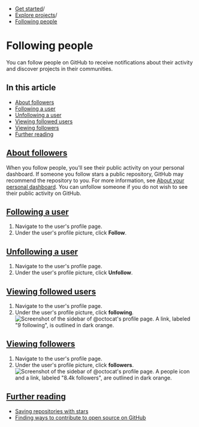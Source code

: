   * [Get started](https://docs.github.com/en/get-started "Get started")/
  * [Explore projects](https://docs.github.com/en/get-started/exploring-projects-on-github "Explore projects")/
  * [Following people](https://docs.github.com/en/get-started/exploring-projects-on-github/following-people "Following people")


# Following people
You can follow people on GitHub to receive notifications about their activity and discover projects in their communities.
## In this article
  * [About followers](https://docs.github.com/en/get-started/exploring-projects-on-github/following-people#about-followers)
  * [Following a user](https://docs.github.com/en/get-started/exploring-projects-on-github/following-people#following-a-user)
  * [Unfollowing a user](https://docs.github.com/en/get-started/exploring-projects-on-github/following-people#unfollowing-a-user)
  * [Viewing followed users](https://docs.github.com/en/get-started/exploring-projects-on-github/following-people#viewing-followed-users)
  * [Viewing followers](https://docs.github.com/en/get-started/exploring-projects-on-github/following-people#viewing-followers)
  * [Further reading](https://docs.github.com/en/get-started/exploring-projects-on-github/following-people#further-reading)


## [About followers](https://docs.github.com/en/get-started/exploring-projects-on-github/following-people#about-followers)
When you follow people, you'll see their public activity on your personal dashboard. If someone you follow stars a public repository, GitHub may recommend the repository to you. For more information, see [About your personal dashboard](https://docs.github.com/en/account-and-profile/setting-up-and-managing-your-personal-account-on-github/managing-user-account-settings/about-your-personal-dashboard#staying-updated-with-activity-from-the-community).
You can unfollow someone if you do not wish to see their public activity on GitHub.
## [Following a user](https://docs.github.com/en/get-started/exploring-projects-on-github/following-people#following-a-user)
  1. Navigate to the user's profile page.
  2. Under the user's profile picture, click **Follow**.


## [Unfollowing a user](https://docs.github.com/en/get-started/exploring-projects-on-github/following-people#unfollowing-a-user)
  1. Navigate to the user's profile page.
  2. Under the user's profile picture, click **Unfollow**.


## [Viewing followed users](https://docs.github.com/en/get-started/exploring-projects-on-github/following-people#viewing-followed-users)
  1. Navigate to the user's profile page.
  2. Under the user's profile picture, click **following**.
![Screenshot of the sidebar of @octocat's profile page. A link, labeled "9 following", is outlined in dark orange.](https://docs.github.com/assets/cb-76394/images/help/profile/user-profile-following.png)


## [Viewing followers](https://docs.github.com/en/get-started/exploring-projects-on-github/following-people#viewing-followers)
  1. Navigate to the user's profile page.
  2. Under the user's profile picture, click **followers**.
![Screenshot of the sidebar of @octocat's profile page. A people icon and a link, labeled "8.4k followers", are outlined in dark orange.](https://docs.github.com/assets/cb-76547/images/help/profile/user-profile-followers.png)


## [Further reading](https://docs.github.com/en/get-started/exploring-projects-on-github/following-people#further-reading)
  * [Saving repositories with stars](https://docs.github.com/en/get-started/exploring-projects-on-github/saving-repositories-with-stars)
  * [Finding ways to contribute to open source on GitHub](https://docs.github.com/en/get-started/exploring-projects-on-github/finding-ways-to-contribute-to-open-source-on-github)


